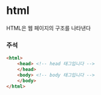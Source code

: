 html
====
HTML은 웹 페이지의 구조를 나타낸다
### 주석
```html
<html> 
    <head> <!-- head 태그입니다 -->
    </head>
    <body> <!-- body 태그입니다 -->
    </body>
</html>
```